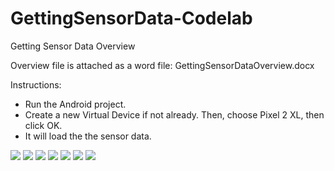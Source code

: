 # GettingSensorData-Codelab
Getting Sensor Data Overview

Overview file is attached as a word file: GettingSensorDataOverview.docx

Instructions:

- Run the Android project.
- Create a new Virtual Device if not already. Then, choose Pixel 2 XL, then click OK.
- It will load the the sensor data.

![](screenshots/sensorlist.png)
![](screenshots/lightandproximitysensor.png)
![](screenshots/lightsensorgreen.png)
![](screenshots/lightsensorred.png)
![](screenshots/lightsensorwhite.png)
![](screenshots/lightsensoryellow.png)
![](screenshots/proximitysensor.png)
